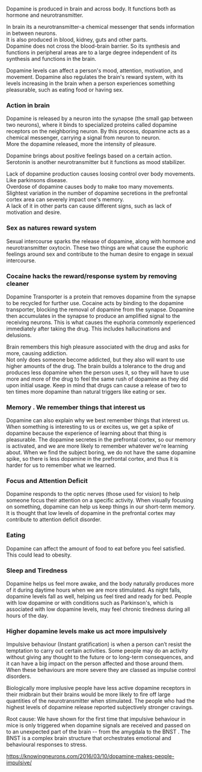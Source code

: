 
Dopamine is produced in brain and across body.  It functions both as hormone and neurotransmitter.

In brain its a neurotransmitter-a chemical messenger that sends information in between neurons.   
It is also produced in blood, kidney, guts and other parts.  
Dopamine does not cross the blood-brain barrier. So its synthesis and functions in peripheral areas are to a large degree independent of its synthesis and functions in the brain.   

Dopamine levels can affect a person's mood, attention, motivation, and movement. Dopamine also regulates the brain's reward system, with its levels increasing in the brain when a person experiences something pleasurable, such as eating food or having sex.  


### Action in brain
Dopamine is released by a neuron into the synapse (the small gap between two neurons), where it binds to specialized proteins called dopamine receptors on the neighboring neuron. By this process, dopamine acts as a chemical messenger, carrying a signal from neuron to neuron.  
More the dopamine released, more the intensity of pleasure.  

Dopamine brings about positive feelings based on a certain action. Serotonin is another neurotransmitter but it functions as mood stabilizer.  

Lack of dopamine production causes loosing control over body movements. Like parkinsons disease.  
Overdose of dopamine causes body to make too many movements.   
Slightest variation in the number of dopamine secretions in the prefrontal cortex area can severely impact one's memory.  
A lack of it in other parts can cause different signs, such as lack of motivation and desire.  

### Sex as natures reward system
Sexual intercourse sparks the release of dopamine, along with hormone and neurotransmitter oxytocin. These two things are what cause the euphoric feelings around sex and contribute to the human desire to engage in sexual intercourse. 

### Cocaine hacks the reward/response system by removing cleaner
Dopamine Transporter is a protein that removes dopamine from the synapse to be recycled for further use. Cocaine acts by binding to the dopamine transporter, blocking the removal of dopamine from the synapse. Dopamine then accumulates in the synapse to produce an amplified signal to the receiving neurons. This is what causes the euphoria commonly experienced immediately after taking the drug.  This includes hallucinations and delusions.  

Brain remembers this high pleasure associated with the drug and asks for more, causing addiction.  
Not only does someone become addicted, but they also will want to use higher amounts of the drug. The brain builds a tolerance to the drug and produces less dopamine when the person uses it, so they will have to use more and more of the drug to feel the same rush of dopamine as they did upon initial usage. Keep in mind that drugs can cause a release of two to ten times more dopamine than natural triggers like eating or sex.  

### Memory . We remember things that interest us
Dopamine can also explain why we best remember things that interest us. When something is interesting to us or excites us, we get a spike of dopamine because the experience of learning about that thing is pleasurable. The dopamine secretes in the prefrontal cortex, so our memory is activated, and we are more likely to remember whatever we're learning about. When we find the subject boring, we do not have the same dopamine spike, so there is less dopamine in the prefrontal cortex, and thus it is harder for us to remember what we learned.  

### Focus and Attention Deficit
Dopamine responds to the optic nerves (those used for vision) to help someone focus their attention on a specific activity. When visually focusing on something, dopamine can help us keep things in our short-term memory. It is thought that low levels of dopamine in the prefrontal cortex may contribute to attention deficit disorder.  

### Eating
Dopamine can affect the amount of food to eat before you feel satisfied. This could lead to obesity. 

### Sleep and Tiredness
Dopamine helps us feel more awake, and the body naturally produces more of it during daytime hours when we are more stimulated. As night falls, dopamine levels fall as well, helping us feel tired and ready for bed. People with low dopamine or with conditions such as Parkinson's, which is associated with low dopamine levels, may feel chronic tiredness during all hours of the day.  

### Higher dopamine levels make us act more impulsively
Impulsive behaviour (Instant gratification) is when a person can’t resist the temptation to carry out certain activities. Some people may do an activity without giving any thought to the future or to long-term consequences, and it can have a big impact on the person affected and those around them. When these behaviours are more severe they are classed as impulse control disorders.  

Biologically more implusive people have less active dopamine receptors in their midbrain but their brains would be more likely to fire off large quantities of the neurotransmitter when stimulated. The people who had the highest levels of dopamine release reported subjectively stronger cravings.   

Root cause: 
We have shown for the first time that impulsive behaviour in mice is only triggered when dopamine signals are received and passed on to an unexpected part of the brain -- from the amygdala to the BNST . The BNST is a complex brain structure that orchestrates emotional and behavioural responses to stress.  


https://knowingneurons.com/2016/03/10/dopamine-makes-people-impulsive/  


